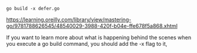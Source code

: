 ```
go build -x defer.go
```

https://learning.oreilly.com/library/view/mastering-go/9781788626545/48540029-3988-420f-b04e-ffe678f5a868.xhtml

 If you want to learn more about what is happening behind the scenes when you execute a go build  command, you should add the -x  flag to it,

